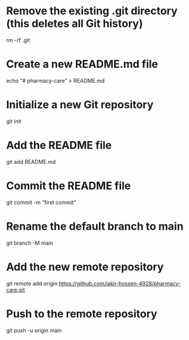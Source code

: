 # Remove the existing .git directory (this deletes all Git history)
rm -rf .git

# Create a new README.md file
echo "# pharmacy-care" > README.md

# Initialize a new Git repository
git init

# Add the README file
git add README.md

# Commit the README file
git commit -m "first commit"

# Rename the default branch to main
git branch -M main

# Add the new remote repository
git remote add origin https://github.com/jakir-hossen-4928/pharmacy-care.git

# Push to the remote repository
git push -u origin main